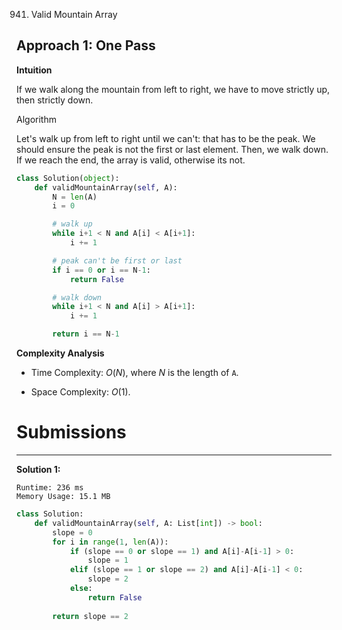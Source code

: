 941. Valid Mountain Array

## Approach 1: One Pass
**Intuition**

If we walk along the mountain from left to right, we have to move strictly up, then strictly down.

Algorithm

Let's walk up from left to right until we can't: that has to be the peak. We should ensure the peak is not the first or last element. Then, we walk down. If we reach the end, the array is valid, otherwise its not.

```python
class Solution(object):
    def validMountainArray(self, A):
        N = len(A)
        i = 0

        # walk up
        while i+1 < N and A[i] < A[i+1]:
            i += 1

        # peak can't be first or last
        if i == 0 or i == N-1:
            return False

        # walk down
        while i+1 < N and A[i] > A[i+1]:
            i += 1

        return i == N-1
```

**Complexity Analysis**

* Time Complexity: $O(N)$, where $N$ is the length of `A`.

* Space Complexity: $O(1)$.

# Submissions
---
**Solution 1:**
```
Runtime: 236 ms
Memory Usage: 15.1 MB
```
```python
class Solution:
    def validMountainArray(self, A: List[int]) -> bool:
        slope = 0
        for i in range(1, len(A)):
            if (slope == 0 or slope == 1) and A[i]-A[i-1] > 0:
                slope = 1
            elif (slope == 1 or slope == 2) and A[i]-A[i-1] < 0:
                slope = 2
            else:
                return False
            
        return slope == 2
```